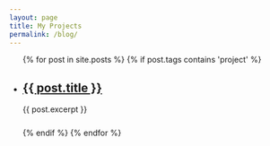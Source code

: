 ```yaml
---
layout: page
title: My Projects
permalink: /blog/
---
```


<ul>
  {% for post in site.posts %}
    {% if post.tags contains 'project' %}
      <li style="margin-bottom: 25px;">
        <h2><a href="{{ post.url }}">{{ post.title }}</a></h2>
        <p>{{ post.excerpt }}</p>
      </li>
    {% endif %}
  {% endfor %}
</ul>

